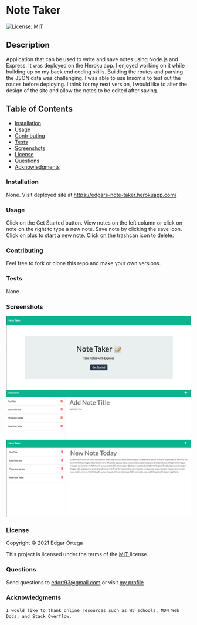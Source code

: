 # Note Taker
[![License: MIT](https://img.shields.io/badge/License-MIT-brightgreen.svg)](https://opensource.org/licenses/MIT)

## Description
Application that can be used to write and save notes using Node.js and Express. It was deployed on the Heroku app. I enjoyed working on it while building up on my back end coding skills. Building the routes and parsing the JSON data was challenging. I was able to use Insomia to test out the routes before deploying. I think for my next version, I would like to alter the design of the site and allow the notes to be edited after saving. 

## Table of Contents

- [Installation](#installation)
- [Usage](#usage)
- [Contributing](#contributing)
- [Tests](#tests)
- [Screenshots](#screenshots)
- [License](#license)
- [Questions](#questions)
- [Acknowledgments](#acknowledgments)

### Installation
None. Visit deployed site at https://edgars-note-taker.herokuapp.com/

### Usage
Click on the Get Started button. View notes on the left column or click on note on the right to type a new note. Save note by clicking the save icon. Click on plus to start a new note. Click on the trashcan icon to delete. 

### Contributing
Feel free to fork or clone this repo and make your own versions.

### Tests
None.

###  Screenshots 
![plot](public/assets/images/test.png)
![plot](public/assets/images/test1.png)
![plot](public/assets/images/test2.png)

###  License

Copyright &copy; 2021 Edgar Ortega

This project is licensed under the terms of the <a href="https://opensource.org/licenses/MIT" target= "_blank" > MIT </a> license.

### Questions

Send questions to edort93@gmail.com or visit <a href="https://github.com/edgarO93" target= "_blank" >my profile </a><br>

### Acknowledgments

```
I would like to thank online resources such as W3 schools, MDN Web Docs, and Stack Overflow.
```
